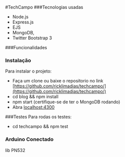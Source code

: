 #TechCampo
###Tecnologias usadas
* Node.js
* Express.js
* EJS 
* MongoDB, 
* Twitter Bootstrap 3

###Funcionalidades

### Instalação
Para instalar o projeto:

* Faça um clone ou baixe o repositorio no link [https://github.com/ricklimadias/techcampo/](https://github.com/ricklimadias/techcampo/)
* cd blog && npm install
* npm start (certifique-se de ter o MongoDB rodando)
* Abra [localhost:4300](http://localhost:4300)

###Testes
Para rodas os testes:

* cd techcampo && npm test

### Arduino Conectado
lib PN532
